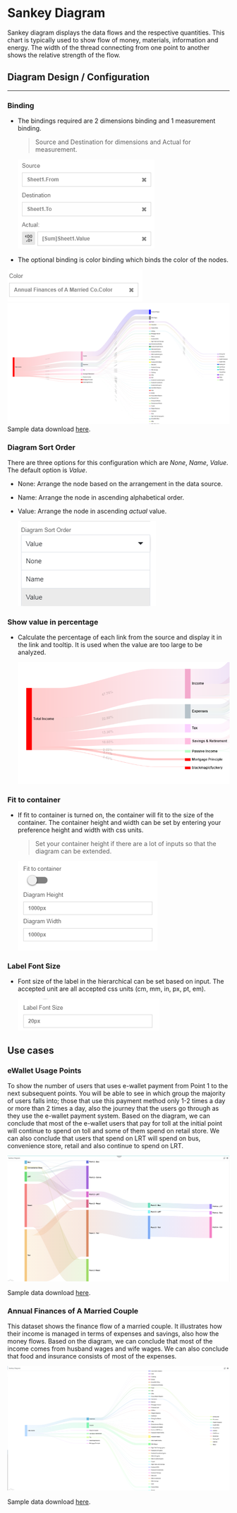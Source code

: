 # Sankey Diagram
Sankey diagram displays the data flows and the respective quantities. This chart is typically used to show flow of money, materials, information and energy. The width of the thread connecting from one point to another shows the relative strength of the flow.

## Diagram Design / Configuration
---
### Binding
- The bindings required are 2 dimensions binding and 1 measurement binding.  
    >Source and Destination for dimensions and Actual for measurement.
      
  ![Binding](./images/sankey-diagram/binding.PNG)
  
- The optional binding is color binding which binds the color of the nodes.

 ![Color Binding](./images/sankey-diagram/color-binding.PNG)
 ![Color Binding Example](./images/sankey-diagram/color-binding-example.PNG)
Sample data download [here](./sample-data/sankey-diagram/annual-finances-of-a-married-couple-color.xlsx).

### Diagram Sort Order
There are three options for this configuration which are *None*, *Name*, *Value*. The default option is *Value*.
- None: Arrange the node based on the arrangement in the data source.
- Name: Arrange the node in ascending alphabetical order.
- Value: Arrange the node in ascending *actual* value.

    ![Sort Order](./images/sankey-diagram/sort-order.PNG)

### Show value in percentage
- Calculate the percentage of each link from the source and display it in the link and tooltip. It is used when the value are too large to be analyzed.

    ![Show Percentage](./images/sankey-diagram/show-percentage.PNG)

### Fit to container
- If fit to container is turned on, the container will fit to the size of the container. The container height and width can be set by entering your preference height and width with css units. 
    >Set your container height if there are a lot of inputs so that the diagram can be extended.

    ![Fit To Container](./images/sankey-diagram/fit-to-container.png)

### Label Font Size
- Font size of the label in the hierarchical can be set based on input. The accepted unit are all accepted css units (cm, mm, in, px, pt, em).

    ![Label Font Size](./images/sankey-diagram/label-font-size.PNG)

## Use cases

### eWallet Usage Points   
   
To show the number of users that uses e-wallet payment from Point 1 to the next subsequent points. You will be able to see in which group the majority of users falls into; those that use this payment method only 1-2 times a day or more than 2 times a day, also the journey that the users go through as they use the e-wallet payment system. Based on the diagram, we can conclude that most of the e-wallet users that pay for toll at the initial point will continue to spend on toll and some of them spend on retail store. We can also conclude that users that spend on LRT will spend on bus, convenience store, retail and also continue to spend on LRT.

![eWallet Usage Points](./images/sankey-diagram/ewallet-usage-points.png)

Sample data download [here](./sample-data/sankey-diagram/ewallet-usage-points.xlsx).

### Annual Finances of A Married Couple   
   
This dataset shows the finance flow of a married couple. It illustrates how their income is managed in terms of expenses and savings, also how the money flows. Based on the diagram, we can conclude that most of the income comes from husband wages and wife wages. We can also conclude that food and insurance consists of most of the expenses.

![Annual Finances of a Married Couple](./images/sankey-diagram/annual-finances-of-a-married-couple.png)

Sample data download [here](./sample-data/sankey-diagram/annual-finances-of-a-married-couple.xlsx).

